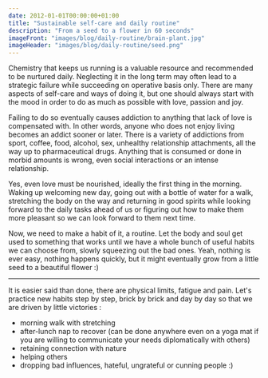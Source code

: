 ```yaml
---
date: 2012-01-01T00:00:00+01:00
title: "Sustainable self-care and daily routine"
description: "From a seed to a flower in 60 seconds"
imageFront: "images/blog/daily-routine/brain-plant.jpg"
imageHeader: "images/blog/daily-routine/seed.png"
---
```



Chemistry that keeps us running is a valuable resource and recommended to be nurtured daily.
Neglecting it in the long term may often lead to a strategic failure while succeeding on operative basis only.
There are many aspects of self-care and ways of doing it, but one should always start with the mood in order
to do as much as possible with love, passion and joy.

Failing to do so eventually causes addiction to anything that lack of love is compensated with.
In other words, anyone who does not enjoy living becomes an addict sooner or later.
There is a variety of addictions from sport, coffee, food, alcohol, sex, unhealthy relationship attachments, all the way up to pharmaceutical drugs.
Anything that is consumed or done in morbid amounts is wrong, even social interactions or an intense relationship.

Yes, even love must be nourished, ideally the first thing in the morning.
Waking up welcoming new day, going out with a bottle of water for a walk, stretching the body on the way and returning in good spirits while looking forward to
the daily tasks ahead of us or figuring out how to make them more pleasant so we can look forward to them next time.

Now, we need to make a habit of it, a routine. Let the body and soul get used to something that works until we have a whole bunch of useful habits we can choose from,
slowly squeezing out the bad ones. Yeah, nothing is ever easy, nothing happens quickly, but it might eventually grow from a little seed to a beautiful flower :)

---

It is easier said than done, there are physical limits, fatigue and pain. Let's practice new habits step by step, brick by brick and day by day
so that we are driven by little victories :
 - morning walk with stretching
 - after-lunch nap to recover (can be done anywhere even on a yoga mat if you are willing to communicate your needs diplomatically with others)
 - retaining connection with nature
 - helping others
 - dropping bad influences, hateful, ungrateful or cunning people :)

